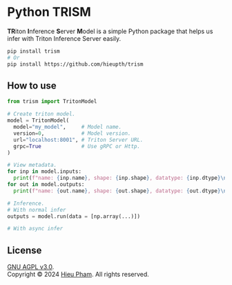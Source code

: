 # Python TRISM
**TR**iton **I**nference **S**erver **M**odel is a simple Python package that helps us infer with Triton Inference Server easily.
```bash
pip install trism
# Or
pip install https://github.com/hieupth/trism
```
## How to use
```python
from trism import TritonModel

# Create triton model.
model = TritonModel(
  model="my_model",     # Model name.
  version=0,            # Model version.
  url="localhost:8001", # Triton Server URL.
  grpc=True             # Use gRPC or Http.
)

# View metadata.
for inp in model.inputs:
  print(f"name: {inp.name}, shape: {inp.shape}, datatype: {inp.dtype}\n")
for out in model.outputs:
  print(f"name: {out.name}, shape: {out.shape}, datatype: {out.dtype}\n")

# Inference.
# With normal infer
outputs = model.run(data = [np.array(...)])

# With async infer

```
## License
[GNU AGPL v3.0](LICENSE).<br>
Copyright &copy; 2024 [Hieu Pham](https://github.com/hieupth). All rights reserved.